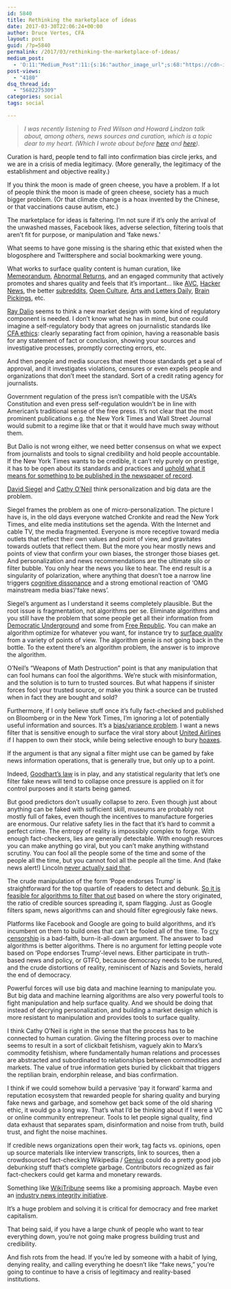 ```yaml
---
id: 5840
title: Rethinking the marketplace of ideas
date: 2017-03-30T22:06:24+00:00
author: Druce Vertes, CFA
layout: post
guid: /?p=5840
permalink: /2017/03/rethinking-the-marketplace-of-ideas/
medium_post:
  - 'O:11:"Medium_Post":11:{s:16:"author_image_url";s:68:"https://cdn-images-1.medium.com/fit/c/200/200/0*tLekueVp7unnAXxY.jpg";s:10:"author_url";s:25:"https://medium.com/@druce";s:11:"byline_name";N;s:12:"byline_email";N;s:10:"cross_link";s:2:"no";s:2:"id";s:12:"df0189a52a14";s:21:"follower_notification";s:3:"yes";s:7:"license";s:19:"all-rights-reserved";s:14:"publication_id";s:2:"-1";s:6:"status";s:6:"public";s:3:"url";s:74:"https://medium.com/@druce/rethinking-the-marketplace-of-ideas-df0189a52a14";}'
post-views:
  - "4180"
dsq_thread_id:
  - "5682275309"
categories: social
tags: social

---
```

> *I was recently listening to Fred Wilson and Howard Lindzon talk about, among others, news sources and curation, which is a topic dear to my heart. (Which I wrote about before [here](/2016/11/on-fake-news-market-designs-and-the-fascistlibertarian-nexus/) and [here](/2017/02/come-back-kelly-evans-well-be-good-i-promise/)).*

<!--more-->

Curation is hard, people tend to fall into confirmation bias circle jerks, and we are in a crisis of media legitimacy. (More generally, the legitimacy of the establishment and objective reality.)

If you think the moon is made of green cheese, you have a problem. If a lot of people think the moon is made of green cheese, society has a much bigger problem. (Or that climate change is a hoax invented by the Chinese, or that vaccinations cause autism, etc.)

The marketplace for ideas is faltering. I’m not sure if it’s only the arrival of the unwashed masses, Facebook likes, adverse selection, filtering tools that aren’t fit for purpose, or manipulation and ‘fake news.’

What seems to have gone missing is the sharing ethic that existed when the blogosphere and Twittersphere and social bookmarking were young.

What works to surface quality content is human curation, like [Memeorandum](http://www.memeorandum.com/), [Abnormal Returns](https://abnormalreturns.com/), and an engaged community that actively promotes and shares quality and feels that it’s important… like [AVC](http://avc.com/), [Hacker News](https://news.ycombinator.com/), the better [subreddits](https://www.reddit.com/r/Economics/), [Open Culture](https://twitter.com/openculture), [Arts and Letters Daily](http://www.aldaily.com/), [Brain Pickings](https://www.brainpickings.org/), etc.

[Ray Dalio](http://www.businessinsider.com/ray-dalio-interview-henry-blodget-1-2017) seems to think a new market design with some kind of regulatory component is needed. I don’t know what he has in mind, but one could imagine a self-regulatory body that agrees on journalistic standards like [CFA ethics](https://www.cfainstitute.org/ethics/codes/ethics/Pages/index.aspx): clearly separating fact from opinion, having a reasonable basis for any statement of fact or conclusion, showing your sources and investigative processes, promptly correcting errors, etc.

And then people and media sources that meet those standards get a seal of approval, and it investigates violations, censures or even expels people and organizations that don’t meet the standard. Sort of a credit rating agency for journalists.

Government regulation of the press isn’t compatible with the USA’s Constitution and even press self-regulation wouldn’t be in line with American’s traditional sense of the free press. It’s not clear that the most prominent publications e.g. the New York Times and Wall Street Journal would submit to a regime like that or that it would have much sway without them.

But Dalio is not wrong either, we need better consensus on what we expect from journalists and tools to signal credibility and hold people accountable. If the New York Times wants to be credible, it can’t rely purely on prestige, it has to be open about its standards and practices and [uphold what it means for something to be published in the newspaper of record](http://www.philly.com/philly/blogs/attytood/The-big-problem-with-NY-Times-climate-isnt-what-you-think.html).

[David Siegel](http://www.businessinsider.com/two-sigma-david-siegel-on-fake-news-and-infinite-personalization-2017-2) and [Cathy O’Neil](https://www.bloomberg.com/view/articles/2017-01-24/if-fake-news-fools-you-it-can-fool-robots-too) think personalization and big data are the problem.

Siegel frames the problem as one of micro-personalization. The picture I have is, in the old days everyone watched Cronkite and read the New York Times, and elite media institutions set the agenda. With the Internet and cable TV, the media fragmented. Everyone is more receptive toward media outlets that reflect their own values and point of view, and gravitates towards outlets that reflect them. But the more you hear mostly news and points of view that confirm your own biases, the stronger those biases get. And personalization and news recommendations are the ultimate silo or filter bubble. You only hear the news you like to hear. The end result is a singularity of polarization, where anything that doesn’t toe a narrow line triggers [cognitive dissonance](http://theoatmeal.com/comics/believe) and a strong emotional reaction of ‘OMG mainstream media bias’/’fake news’.

Siegel’s argument as I understand it seems completely plausible. But the root issue is fragmentation, not algorithms per se. Eliminate algorithms and you still have the problem that some people get all their information from [Democratic Underground](https://www.democraticunderground.com/) and some from [Free Republic](http://www.freerepublic.com/tag/*/index). You can make an algorithm optimize for whatever you want, for instance try to [surface quality](https://www.bloomberg.com/news/articles/2017-04-25/google-rewrites-its-powerful-search-rankings-to-bury-fake-news) from a variety of points of view. The algorithm genie is not going back in the bottle. To the extent there’s an algorithm problem, the answer is to improve the algorithm.

O’Neil’s “Weapons of Math Destruction” point is that any manipulation that can fool humans can fool the algorithms. We’re stuck with misinformation, and the solution is to turn to trusted sources. But what happens if sinister forces fool your trusted source, or make you think a source can be trusted when in fact they are bought and sold?

Furthermore, if I only believe stuff once it’s fully fact-checked and published on Bloomberg or in the New York Times, I’m ignoring a lot of potentially useful information and sources. It’s a [bias/variance problem](/2016/11/everyone-lives-in-a-bubble-and-all-models-are-overfitted/). I want a news filter that is sensitive enough to surface the viral story about [United Airlines](http://www.businessinsider.com/video-shows-passenger-forcibly-dragged-off-united-airlines-plane-2017-4) if I happen to own their stock, while being selective enough to bury [hoaxes](https://www.nytimes.com/2015/06/07/magazine/the-agency.html?_r=0).

If the argument is that any signal a filter might use can be gamed by fake news information operations, that is generally true, but only up to a point.

Indeed, [Goodhart’s law](http://lesswrong.com/lw/1ws/the_importance_of_goodharts_law/) is in play, and any statistical regularity that let’s one filter fake news will tend to collapse once pressure is applied on it for control purposes and it starts being gamed.

But good predictors don’t usually collapse to zero. Even though just about anything can be faked with sufficient skill, museums are probably not mostly full of fakes, even though the incentives to manufacture forgeries are enormous. Our relative safety lies in the fact that it’s hard to commit a perfect crime. The entropy of reality is impossibly complex to forge. With enough fact-checkers, lies are generally detectable. With enough resources you can make anything go viral, but you can’t make anything withstand scrutiny. You can fool all the people some of the time and some of the people all the time, but you cannot fool all the people all the time. And (fake news alert!) Lincoln [never actually said that](http://quoteinvestigator.com/2013/12/11/cannot-fool/).

The crude manipulation of the form ‘Pope endorses Trump’ is straightforward for the top quartile of readers to detect and debunk. [So it is feasible for algorithms to filter that out](https://shift.newco.co/how-to-detect-fake-news-in-real-time-9fdae0197bfd) based on where the story originated, the ratio of credible sources spreading it, spam flagging. Just as Google filters spam, news algorithms can and should filter egregiously fake news.

Platforms like Facebook and Google are going to build algorithms, and it’s incumbent on them to build ones that can’t be fooled all of the time. To [cry censorship](http://www.zerohedge.com/news/2017-01-21/exposing-fake-news-censorship-industry) is a bad-faith, burn-it-all-down argument. The answer to bad algorithms is better algorithms. There is no argument for letting people vote based on ‘Pope endorses Trump’-level news. Either participate in truth-based news and policy, or GTFO, because democracy needs to be nurtured, and the crude distortions of reality, reminiscent of Nazis and Soviets, herald the end of democracy.

Powerful forces will use big data and machine learning to manipulate you. But big data and machine learning algorithms are also very powerful tools to fight manipulation and help surface quality. And we should be doing that instead of decrying personalization, and building a market design which is more resistant to manipulation and provides tools to surface quality.

I think Cathy O’Neil is right in the sense that the process has to be connected to human curation. Giving the filtering process over to machine seems to result in a sort of clickbait fetishism, vaguely akin to Marx’s commodity fetishism, where fundamentally human relations and processes are abstracted and subordinated to relationships between commodities and markets. The value of true information gets buried by clickbait that triggers the reptilian brain, endorphin release, and bias confirmation.

I think if we could somehow build a pervasive ‘pay it forward’ karma and reputation ecosystem that rewarded people for sharing quality and burying fake news and garbage, and somehow get back some of the old sharing ethic, it would go a long way. That’s what I’d be thinking about if I were a VC or online community entrepreneur. Tools to let people signal quality, find data exhaust that separates spam, disinformation and noise from truth, build trust, and fight the noise machines.

If credible news organizations open their work, tag facts vs. opinions, open up source materials like interview transcripts, link to sources, then a crowdsourced fact-checking Wikipedia / [Genius](https://rap.genius.com/) could do a pretty good job debunking stuff that’s complete garbage. Contributors recognized as fair fact-checkers could get karma and monetary rewards.

Something like [WikiTribune](https://www.wired.co.uk/article/jimmy-wales-wikitribune) seems like a promising approach. Maybe even an [industry news integrity initiative](http://www.niemanlab.org/2017/04/the-news-integrity-initiative-is-taking-a-cross-industry-approach-to-fixing-the-news-trust-problem/).

It’s a huge problem and solving it is critical for democracy and free market capitalism.

That being said, if you have a large chunk of people who want to tear everything down, you’re not going make progress building trust and credibility.

And fish rots from the head. If you’re led by someone with a habit of lying, denying reality, and calling everything he doesn’t like “fake news,” you’re going to continue to have a crisis of legitimacy and reality-based institutions.
